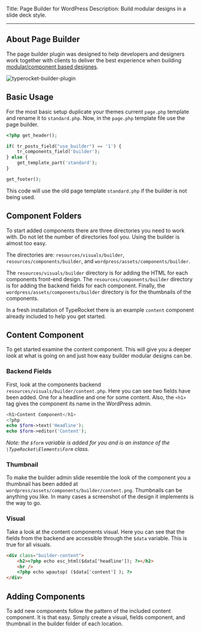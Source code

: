 Title: Page Builder for WordPress
Description: Build modular designs in a slide deck style. 

---

## About Page Builder

The page builder plugin was designed to help developers and designers work together with clients to deliver the best experience when building [modular/component based designes](http://alistapart.com/article/language-of-modular-design).

![typerocket-builder-plugin](https://l.rb.typerocket.test/wp-content/uploads/2016/09/typerocket-builder-plugin.gif)

## Basic Usage

For the most basic setup duplicate your themes current `page.php` template and rename it to `standard.php`. Now, in the `page.php` template file use the page builder.

```php
<?php get_header();

if( tr_posts_field("use_builder") == '1') {
    tr_components_field('builder');
} else {
    get_template_part('standard');
}

get_footer();
```

This code will use the old page template `standard.php` if the builder is not being used.

## Component Folders

To start added components there are three directories you need to work with. Do not let the number of directories fool you. Using the builder is almost too easy.

The directories are: `resources/visuals/builder`, `resources/components/builder`, and `wordpress/assets/components/builder`.

The `resources/visuals/builder` directory is for adding the HTML for each components front-end design. The `resources/components/builder` directory is for adding the backend fields for each component. Finally, the `wordpress/assets/components/builder` directory is for the thumbnails of the components.

In a fresh installation of TypeRocket there is an example `content` component already included to help you get started.

## Content Component

To get started examine the content component. This will give you a deeper look at what is going on and just how easy builder modular designs can be.

### Backend Fields

First, look at the components backend `resources/visuals/builder/content.php`. Here you can see two fields have been added. One for a headline and one for some content. Also, the `<h1>` tag gives the component its name in the WordPress admin.

```php
<h1>Content Component</h1>
<?php
echo $form->text('Headline');
echo $form->editor('Content');
```

*Note: the `$form` variable is added for you and is an instance of the `\TypeRocket\Elements\Form` class.*

### Thumbnail

To make the builder admin slide resemble the look of the component you a thumbnail has been added at `wordpress/assets/components/builder/content.png`. Thumbnails can be anything you like. In many cases a screenshot of the design it implements is the way to go.

### Visual

Take a look at the content components visual. Here you can see that the fields from the backend are accessible through the `$data` variable. This is true for all visuals. 

```html
<div class="builder-content">
    <h2><?php echo esc_html($data['headline']); ?></h2>
    <hr />
    <?php echo wpautop( ($data['content'] ); ?>
</div>
```

## Adding Components

To add new components follow the pattern of the included content component. It is that easy. Simply create a visual, fields component, and thumbnail in the builder folder of each location.